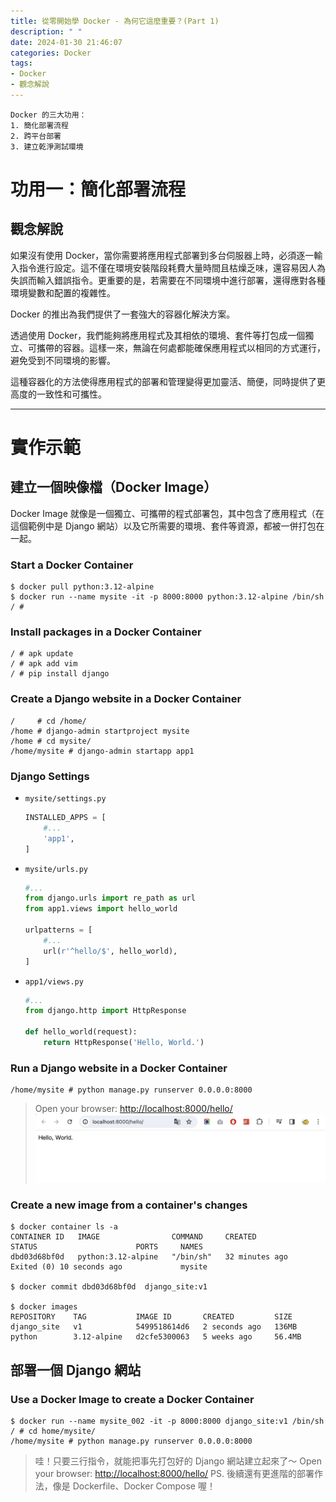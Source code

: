 ```yaml
---
title: 從零開始學 Docker - 為何它這麼重要？(Part 1)
description: " "
date: 2024-01-30 21:46:07
categories: Docker
tags: 
- Docker
- 觀念解說
---
```


```
Docker 的三大功用：
1. 簡化部署流程
2. 跨平台部署
3. 建立乾淨測試環境
```

# 功用一：簡化部署流程

## 觀念解說
如果沒有使用 Docker，當你需要將應用程式部署到多台伺服器上時，必須逐一輸入指令進行設定。這不僅在環境安裝階段耗費大量時間且枯燥乏味，還容易因人為失誤而輸入錯誤指令。更重要的是，若需要在不同環境中進行部署，還得應對各種環境變數和配置的複雜性。

Docker 的推出為我們提供了一套強大的容器化解決方案。

透過使用 Docker，我們能夠將應用程式及其相依的環境、套件等打包成一個獨立、可攜帶的容器。這樣一來，無論在何處都能確保應用程式以相同的方式運行，避免受到不同環境的影響。

這種容器化的方法使得應用程式的部署和管理變得更加靈活、簡便，同時提供了更高度的一致性和可攜性。

---
# 實作示範

## 建立一個映像檔（Docker Image）
Docker Image 就像是一個獨立、可攜帶的程式部署包，其中包含了應用程式（在這個範例中是 Django 網站）以及它所需要的環境、套件等資源，都被一併打包在一起。

### Start a Docker Container
```shell
$ docker pull python:3.12-alpine
$ docker run --name mysite -it -p 8000:8000 python:3.12-alpine /bin/sh
/ #
```

### Install packages in a Docker Container
```shell
/ # apk update
/ # apk add vim
/ # pip install django
```

### Create a Django website in a Docker Container
```shell
/     # cd /home/
/home # django-admin startproject mysite
/home # cd mysite/
/home/mysite # django-admin startapp app1
```

### Django Settings
- `mysite/settings.py`
	```python
	INSTALLED_APPS = [
        #...
        'app1',
	]
	```
- `mysite/urls.py`
	```python
	#...
	from django.urls import re_path as url
	from app1.views import hello_world

	urlpatterns = [
        #...
        url(r'^hello/$', hello_world),
	]
	```
- `app1/views.py`
	```python
	#...
	from django.http import HttpResponse

	def hello_world(request):
        return HttpResponse('Hello, World.')
	```

### Run a Django website in a Docker Container
```shell
/home/mysite # python manage.py runserver 0.0.0.0:8000
```

> Open your browser: [http://localhost:8000/hello/](http://localhost:8000/hello/)
> ![Hello, World.](從零開始學-Docker-為何它這麼重要？/hello_world.jpg)

### Create a new image from a container's changes
```shell
$ docker container ls -a
CONTAINER ID   IMAGE                COMMAND     CREATED          STATUS                      PORTS     NAMES
dbd03d68bf0d   python:3.12-alpine   "/bin/sh"   32 minutes ago   Exited (0) 10 seconds ago             mysite

$ docker commit dbd03d68bf0d  django_site:v1

$ docker images
REPOSITORY    TAG           IMAGE ID       CREATED         SIZE
django_site   v1            5499518614d6   2 seconds ago   136MB
python        3.12-alpine   d2cfe5300063   5 weeks ago     56.4MB
```

## 部署一個 Django 網站

### Use a Docker Image to create a Docker Container
```shell
$ docker run --name mysite_002 -it -p 8000:8000 django_site:v1 /bin/sh
/ # cd home/mysite/
/home/mysite # python manage.py runserver 0.0.0.0:8000
```

> 哇！只要三行指令，就能把事先打包好的 Django 網站建立起來了～
> Open your browser: [http://localhost:8000/hello/](http://localhost:8000/hello/)
> PS. 後續還有更進階的部署作法，像是 Dockerfile、Docker Compose 喔！
